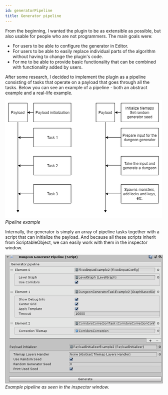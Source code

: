 ```yaml
---
id: generatorPipeline
title: Generator pipeline
---
```


From the beginning, I wanted the plugin to be as extensible as possible, but also usable for people who are not programmers. The main goals were:

- For users to be able to configure the generator in Editor.
- For users to be able to easily replace individual parts of the algorithm without having to change the plugin's code.
- For me to be able to provide basic functionality that can be combined with functionality added by users.

After some research, I decided to implement the plugin as a pipeline consisting of tasks that operate on a payload that goes through all the tasks. Below you can see an example of a pipeline - both an abstract example and a real-life example.

![](assets/pipeline_diagram.png)
*Pipeline example*

Internally, the generator is simply an array of pipeline tasks together with a script that can initialize the payload. And because all these scripts inherit from ScriptableObject, we can easily work with them in the inspector window.

![](assets/pipeline_inspector.png)
*Example pipeline as seen in the inspector window.*
